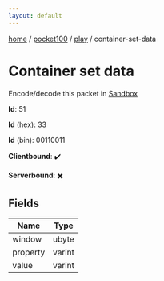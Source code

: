 ```yaml
---
layout: default
---
```


[home](/)  /  [pocket100](/protocol/pocket100)  /  [play](/protocol/pocket100/play)  /  container-set-data

# Container set data

Encode/decode this packet in [Sandbox](../../../sandbox/pocket100#Play.ContainerSetData)

**Id**: 51

**Id** (hex): 33

**Id** (bin): 00110011

**Clientbound**: ✔️

**Serverbound**: ✖️

## Fields

Name | Type
---|---
window | ubyte
property | varint
value | varint
